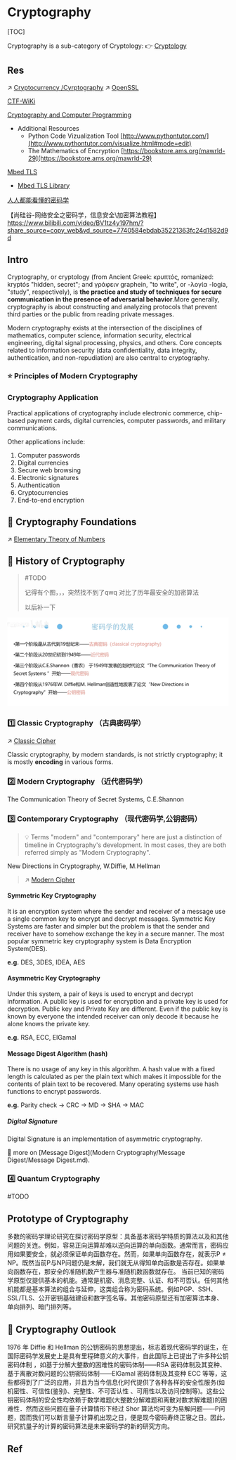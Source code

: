 # Cryptography

[TOC]



Cryptography is a sub-category of Cryptology:
👉 [Cryptology](../../Cryptology/Cryptology.md)

## Res
↗ [Cryptocurrency /Cyrptography](../../../🙉%20%20Web3%20&%20Cyrpto/Cyrptocurrency/Cyrptography.md)
↗ [OpenSSL](../../../🔑%20CS_Core/🏎️%20Computer%20Networking/📌%20Basics/0x04%20Transport%20Layer/Internet%20Security%20Protocols/SSL%20&%20TLS/OpenSSL/OpenSSL.md)

[CTF-WiKi](https://ctf-wiki.org/crypto/introduction/)


[Cryptography and Computer Programming](https://macs4200.org/frontmatter.html)
- Additional Resources
	- Python Code Vizualization Tool [http://www.pythontutor.com/](http://www.pythontutor.com/visualize.html#mode=edit)
	- The Mathematics of Encryption [https://bookstore.ams.org/mawrld-29](https://bookstore.ams.org/mawrld-29)


[Mbed TLS](https://www.trustedfirmware.org/projects/mbed-tls/)
- [Mbed TLS Library](https://github.com/Mbed-TLS/mbedtls)

[人人都能看懂的密码学]( https://github.com/guoshijiang/cryptography )

【尚硅谷-网络安全之密码学，信息安全\加密算法教程】 https://www.bilibili.com/video/BV1tz4y197hm/?share_source=copy_web&vd_source=7740584ebdab35221363fc24d1582d9d



## Intro
Cryptography, or cryptology (from Ancient Greek: κρυπτός, romanized: kryptós "hidden, secret"; and γράφειν graphein, "to write", or -λογία -logia, "study", respectively), is **the practice and study of techniques for secure communication in the presence of adversarial behavior**.More generally, cryptography is about constructing and analyzing protocols that prevent third parties or the public from reading private messages. 

Modern cryptography exists at the intersection of the disciplines of mathematics, computer science, information security, electrical engineering, digital signal processing, physics, and others. Core concepts related to information security (data confidentiality, data integrity, authentication, and non-repudiation) are also central to cryptography.

### ⭐ Principles of Modern Cryptography



### Cryptography Application
Practical applications of cryptography include electronic commerce, chip-based payment cards, digital currencies, computer passwords, and military communications.

Other applications include:
1. Computer passwords
2. Digital currencies
3. Secure web browsing
4. Electronic signatures
5. Authentication
6. Cryptocurrencies
7. End-to-end encryption



## 🧮 Cryptography Foundations
↗ [Elementary Theory of Numbers](../../../🔑%20CS_Core/🧮%20Math%20for%20CS/🧊%20Algebra/Elementary%20Theory%20of%20Numbers/Elementary%20Theory%20of%20Numbers.md)



## 🐼 History of Cryptography

> #TODO 
>
> 记得有个图，，，突然找不到了qwq 对比了历年最安全的加密算法
>
> 以后补一下


![](../../../../Assets/Pics/Screenshot%202023-01-22%20at%207.36.34%20PM.png)


### 1️⃣ Classic Cryptography （古典密码学）
↗️ [Classic Cipher](Classic%20Cipher/Classic%20Cipher.md)

Classic cryptography, by modern standards, is not strictly cryptography; it is mostly **encoding** in various forms. 

### 2️⃣ Modern Cryptography （近代密码学）
The Communication Theory of Secret Systems, C.E.Shannon


### 3️⃣ Contemporary Cryptography （现代密码学,公钥密码）

> 💡 Terms "modern" and "contemporary" here are just a distinction of timeline in Cryptography's development. In most cases, they are both referred simply as "Modern Cryptography".


New Directions in Cryptography, W.Diffie, M.Hellman

> ↗️ [Modern Cipher](Modern%20Cipher/Modern%20Cipher.md)


#### Symmetric Key Cryptography
It is an encryption system where the sender and receiver of a message use a single common key to encrypt and decrypt messages. Symmetric Key Systems are faster and simpler but the problem is that the sender and receiver have to somehow exchange the key in a secure manner. The most popular symmetric key cryptography system is Data Encryption System(DES).

**e.g.**
DES, 3DES, IDEA, AES


#### Asymmetric Key Cryptography
Under this system, a pair of keys is used to encrypt and decrypt information. A public key is used for encryption and a private key is used for decryption. Public key and Private Key are different. Even if the public key is known by everyone the intended receiver can only decode it because he alone knows the private key.

**e.g.**
RSA, ECC, EIGamal

#### Message Digest Algorithm (hash)
There is no usage of any key in this algorithm. A hash value with a fixed length is calculated as per the plain text which makes it impossible for the contents of plain text to be recovered. Many operating systems use hash functions to encrypt passwords.

**e.g.**
Parity check -> CRC -> MD -> SHA -> MAC

##### Digital Signature
Digital Signature is an implementation of asymmetric cryptography.

🙈 more on [Message Digest](Modern Cryptography/Message Digest/Message Digest.md). 


### 4️⃣ Quantum Cryptography
#TODO 


## Prototype of Cryptography
多数的密码学理论研究在探讨密码学原型：具备基本密码学特质的算法以及和其他问题的关连。例如，容易正向运算却难以逆向运算的单向函数。通常而言，密码应用如果要安全，就必须保证单向函数存在。然而，如果单向函数存在，就表示P ≠ NP。既然当前P与NP问题仍是未解，我们就无从得知单向函数是否存在。如果单向函数存在，那安全的准随机数产生器与准随机数函数就存在。 当前已知的密码学原型仅提供基本的机能。通常是机密、消息完整、认证、和不可否认。任何其他机能都是基本算法的组合与延伸，这类组合称为密码系统。例如PGP、SSH、SSL/TLS、公开密钥基础建设和数字签名等。其他密码原型还有加密算法本身、单向排列、暗门排列等。



## 🔭 Cryptography Outlook
1976 年 Diffie 和 Hellman 的公钥密码的思想提出，标志着现代密码学的诞生，在国际密码学发展史上是具有里程碑意义的大事件，自此国际上已提出了许多种公钥密码体制 ，如基于分解大整数的困难性的密码体制——RSA 密码体制及其变种、基于离散对数问题的公钥密码体制——ElGamal 密码体制及其变种 ECC 等等，这些都得到了广泛的应用，并且为当今信息化时代提供了各种各样的安全性服务(如机密性、可信性(鉴别)、完整性、不可否认性 、可用性以及访问控制等)。这些公钥密码体制的安全性均依赖于数学难题(大整数分解难题和离散对数求解难题)的困难性．然而这些问题在量子计算情形下经过 Shor 算法均可变为易解问题——P问题，因而我们可以断言量子计算机出现之日，便是现今密码寿终正寝之日。因此，研究抗量子的计算的密码算法是未来密码学的新的研究方向。



## Ref
[1.1 信息摘要算法简介]:https://www.jianshu.com/p/859bc80129eb
[什么是密码学 - 良良工作室的文章 - 知乎]: https://zhuanlan.zhihu.com/p/104408045
[由古论今，三千年加密算法发展史]: https://www.aqniu.com/learn/28166.html
[Digest -- MDN Docs]: https://developer.mozilla.org/en-US/docs/Web/HTTP/Headers/Digest
[Message-Digest Algorithm 5: Overview and How Does it Work?]: https://www.simplilearn.com/tutorials/cyber-security-tutorial/md5-algorithm
[密码学入门（一） - 秘猿科技的文章 - 知乎]:https://zhuanlan.zhihu.com/p/52208681
[密码学的术语、分类]: https://segmentfault.com/a/1190000013533019
[单向函数]:https://blog.csdn.net/hechenggong159/article/details/81038782
